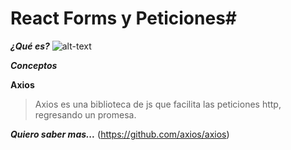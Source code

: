 # React Forms y Peticiones#

***¿Qué es?***
![alt-text](https://cdn-images-1.medium.com/max/2000/1*q9CRTmO258jWLsMZAd5JLw.png)

***Conceptos***

**Axios**
>Axios es una biblioteca de js que facilita las peticiones http, regresando un promesa.


***Quiero saber mas...***
(https://github.com/axios/axios)